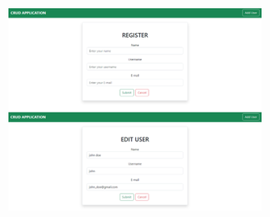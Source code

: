 <img src="https://github.com/mohamedali3521/CRUD-Application/blob/master/Add_User.png">
<img src="https://github.com/mohamedali3521/CRUD-Application/blob/master/Edit_User.png">
